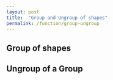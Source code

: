 ```yaml
---
layout: post
title:  "Group and Ungroup of shapes"
permalink: /function/group-ungroup
---
```


<h2>Group of shapes</h2>
<h2>Ungroup of a Group</h2>